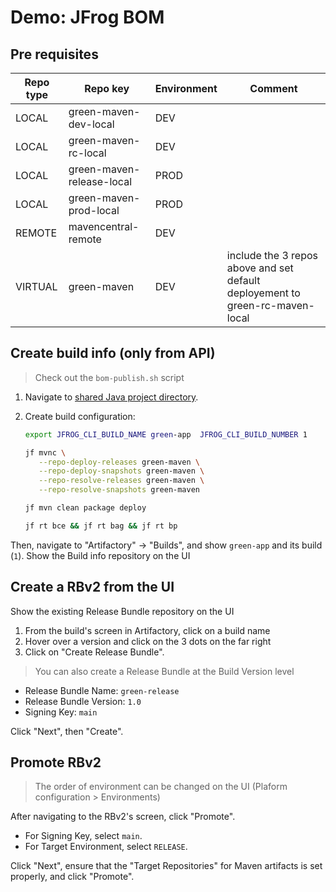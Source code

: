 # Demo: JFrog BOM

## Pre requisites

Repo type | Repo key | Environment | Comment
---|---|--- |---
LOCAL | green-maven-dev-local | DEV |
LOCAL | green-maven-rc-local | DEV |
LOCAL | green-maven-release-local | PROD |
LOCAL | green-maven-prod-local | PROD |
REMOTE | mavencentral-remote | DEV |
VIRTUAL | green-maven  | DEV | include the 3 repos above and set default deployement to  green-rc-maven-local

## Create build info (only from API)

> Check out the ```bom-publish.sh``` script

1. Navigate to [shared Java project directory](../../common/java).
2. Create build configuration:

   ```bash
   export JFROG_CLI_BUILD_NAME green-app  JFROG_CLI_BUILD_NUMBER 1
   
   jf mvnc \
      --repo-deploy-releases green-maven \
      --repo-deploy-snapshots green-maven \
      --repo-resolve-releases green-maven \
      --repo-resolve-snapshots green-maven
   
   jf mvn clean package deploy 

   jf rt bce && jf rt bag && jf rt bp
   ```

Then, navigate to "Artifactory" -> "Builds", and show `green-app` and its build (`1`).
Show the Build info repository on the UI

## Create a RBv2 from the UI

Show the existing Release Bundle repository on the UI

1. From the build's screen in Artifactory, click on a build name
2. Hover over a version and click on the 3 dots on the far right
3. Click on "Create Release Bundle".

> You can also create a Release Bundle at the Build Version level

* Release Bundle Name: `green-release`
* Release Bundle Version: `1.0`
* Signing Key: `main`

Click "Next", then "Create".

## Promote RBv2

> The order of environment can be changed on the UI (Plaform configuration > Environments)

After navigating to the RBv2's screen, click "Promote".

* For Signing Key, select `main`.
* For Target Environment, select `RELEASE`.

Click "Next", ensure that the "Target Repositories" for Maven artifacts is set properly, and click "Promote".
